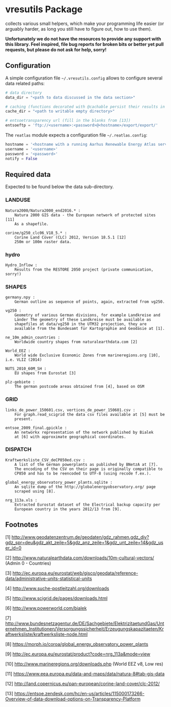 # vresutils Package

collects various small helpers, which make your programming life
easier (or arguably harder, as long you still have to figure out, how
to use them).

**Unfortunately we do not have the resources to provide any support
with this library. Feel inspired, file bug reports for broken bits or
better yet pull requests, but please do not ask for help, sorry!**

## Configuration

A simple configuration file `~/.vresutils.config` allows to configure
several data related paths:
```python
# data directory
data_dir = "<path to data discussed in the data section>"

# caching (functions decorated with @cachable persist their results in some directory)
cache_dir = "<path to writable empty directory>"

# entsoetransparency url (fill in the blanks from [13])
entsoeftp = 'ftp://<username>:<password>@<hostname>/export/export/'
```

The `reatlas` module expects a configuration file `~/.reatlas.config`:
```python
hostname = '<hostname with a running Aarhus Renewable Energy Atlas server>'
username = '<username>'
password = '<password>'
notify = False
```

## Required data

Expected to be found below the data sub-directory.

### LANDUSE

    Natura2000/Natura2000_end2016.* :
        Natura 2000 GIS data - the European network of protected sites [11]
        As a shapefile.

    corine/g250_clc06_V18_5.* :
        Corine Land Cover (CLC) 2012, Version 18.5.1 [12]
        250m or 100m raster data.

### hydro

    Hydro_Inflow :
        Results from the RESTORE 2050 project (private communication, sorry!)

### SHAPES

    germany.npy :
        German outline as sequence of points, again, extracted from vg250.

    vg250 :
        Geometry of various German divisions, for example Landkreise and
        Länder The geometry of these Landkreise must be available as
        shapefiles at data/vg250 in the UTM32 projection, they are
        available from the Bundesamt für Kartographie and Geodäsie at [1].

    ne_10m_admin_countries :
        Worldwide country shapes from naturalearthdata.com [2]

    World_EEZ :
        World wide Exclusive Economic Zones from marineregions.org [10], i.e. VLIZ (2014)

    NUTS_2010_60M_SH :
        EU shapes from Eurostat [3]

    plz-gebiete :
        The german postcode areas obtained from [4], based on OSM

### GRID

    links_de_power_150601.csv, vertices_de_power_150601.csv :
        For graph.read_scigrid the data csv files available at [5] must be
        present.

    entsoe_2009_final.gpickle :
        An networkx representation of the network published by Bialek
        at [6] with approximate geographical coordinates.

### DISPATCH

    Kraftwerksliste_CSV_deCP850ed.csv :
        A list of the German powerplants as published by BNetzA at [7].
        The encoding of the CSV on their page is originally compatible to
        CP850 and has to be reencoded to UTF-8 (using recode f.ex.).

    global_energy_observatory_power_plants.sqlite :
        An sqlite dump of the http://globalenergyobservatory.org/ page
        scraped using [8].

    nrg_113a.xls :
        Extracted Eurostat dataset of the Electrical backup capacity per
        European country in the years 2012/13 from [9].


## Footnotes

[1] http://www.geodatenzentrum.de/geodaten/gdz_rahmen.gdz_div?gdz_spr=deu&gdz_akt_zeile=5&gdz_anz_zeile=1&gdz_unt_zeile=14&gdz_user_id=0

[2] http://www.naturalearthdata.com/downloads/10m-cultural-vectors/
(Admin 0 - Countries)

[3] http://ec.europa.eu/eurostat/web/gisco/geodata/reference-data/administrative-units-statistical-units

[4] http://www.suche-postleitzahl.org/downloads

[5] http://www.scigrid.de/pages/downloads.html

[6] http://www.powerworld.com/bialek

[7] http://www.bundesnetzagentur.de/DE/Sachgebiete/ElektrizitaetundGas/Unternehmen_Institutionen/Versorgungssicherheit/Erzeugungskapazitaeten/Kraftwerksliste/kraftwerksliste-node.html

[8] https://morph.io/coroa/global_energy_observatory_power_plants

[9] http://ec.europa.eu/eurostat/product?code=nrg_113a&mode=view

[10] http://www.marineregions.org/downloads.php (World EEZ v8, Low res)

[11] https://www.eea.europa.eu/data-and-maps/data/natura-8#tab-gis-data

[12] http://land.copernicus.eu/pan-european/corine-land-cover/clc-2012/

[13] https://entsoe.zendesk.com/hc/en-us/articles/115000173266-Overview-of-data-download-options-on-Transparency-Platform
